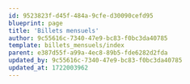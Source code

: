 ```yaml
---
id: 9523823f-d45f-484a-9cfe-d30090cefd95
blueprint: page
title: 'Billets mensuels'
author: 9c55616c-7340-47e9-bc83-f0bc3da40785
template: billets_mensuels/index
parent: e387d55f-a99a-4ec8-89b5-fde6282d2fda
updated_by: 9c55616c-7340-47e9-bc83-f0bc3da40785
updated_at: 1722003962
---
```

